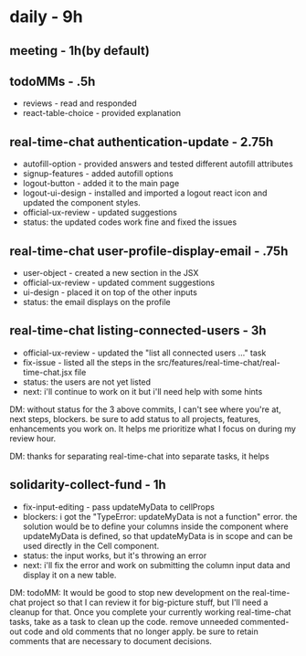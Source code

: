 # daily - 9h

## meeting - 1h(by default)

## todoMMs - .5h
* reviews - read and responded
* react-table-choice - provided explanation

## real-time-chat authentication-update - 2.75h
* autofill-option - provided answers and tested different autofill attributes
* signup-features - added autofill options
* logout-button - added it to the main page
* logout-ui-design - installed and imported a logout react icon and updated the component styles.
* official-ux-review - updated suggestions
* status: the updated codes work fine and fixed the issues

## real-time-chat user-profile-display-email - .75h
* user-object - created a new section in the JSX 
* official-ux-review - updated comment suggestions
* ui-design - placed it on top of the other inputs
* status: the email displays on the profile

## real-time-chat listing-connected-users - 3h
* official-ux-review - updated the "list all connected users ..." task
* fix-issue - listed all the steps in the src/features/real-time-chat/real-time-chat.jsx file
* status: the users are not yet listed 
* next: i'll continue to work on it but i'll need help with some hints

DM: without status for the 3 above commits, I can't see where you're at, next steps, blockers. be sure to add status to all projects, features, enhancements you work on. It helps me prioritize what I focus on during my review hour. 

DM: thanks for separating real-time-chat into separate tasks, it helps

## solidarity-collect-fund - 1h
* fix-input-editing - pass updateMyData to cellProps
* blockers: i got the "TypeError: updateMyData is not a function" error. the solution would be  to define your columns inside the component where updateMyData is defined, so that updateMyData is in scope and can be used directly in the Cell component.
* status: the input works, but it's throwing an error
* next: i'll fix the error and work on submitting the column input data and display it on a new table.

DM: todoMM: It would be good to stop new development on the real-time-chat project so that I can review it for big-picture stuff, but I'll need a cleanup for that. Once you complete your currently working real-time-chat tasks, take as a task to clean up the code. remove unneeded commented-out code and old comments that no longer apply. be sure to retain comments that are necessary to document decisions. 